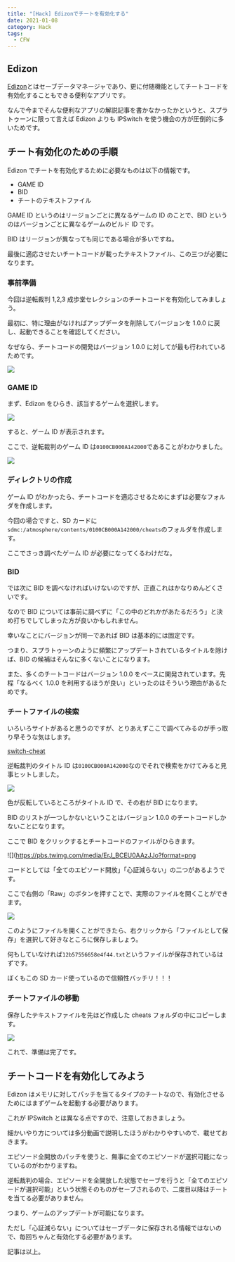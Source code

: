 ```yaml
---
title: "[Hack] Edizonでチートを有効化する"
date: 2021-01-08
category: Hack
tags:
  - CFW
---
```


## Edizon

[Edizon](https://github.com/WerWolv/EdiZon)とはセーブデータマネージャであり、更に付随機能としてチートコードを有効化することもできる便利なアプリです。

なんで今までそんな便利なアプリの解説記事を書かなかったかというと、スプラトゥーンに限って言えば Edizon よりも IPSwitch を使う機会の方が圧倒的に多いためです。

## チート有効化のための手順

Edizon でチートを有効化するために必要なものは以下の情報です。

- GAME ID
- BID
- チートのテキストファイル

GAME ID というのはリージョンごとに異なるゲームの ID のことで、BID というのはバージョンごとに異なるゲームのビルド ID です。

BID はリージョンが異なっても同じである場合が多いですね。

最後に適応させたいチートコードが載ったテキストファイル、この三つが必要になります。

### 事前準備

今回は逆転裁判 1,2,3 成歩堂セレクションのチートコードを有効化してみましょう。

最初に、特に理由がなければアップデータを削除してバージョンを 1.0.0 に戻し、起動できることを確認してください。

なぜなら、チートコードの開発はバージョン 1.0.0 に対してが最も行われているためです。

![](https://pbs.twimg.com/media/ErJ8M5rVoAA7A0c?format=png)

### GAME ID

まず、Edizon をひらき、該当するゲームを選択します。

![](https://pbs.twimg.com/media/ErJ8LveVQAENDFV?format=png)

すると、ゲーム ID が表示されます。

ここで、逆転裁判のゲーム ID は`0100CB000A142000`であることがわかりました。

![](https://pbs.twimg.com/media/ErJ8Ma1VQAE1AHx?format=png)

### ディレクトリの作成

ゲーム ID がわかったら、チートコードを適応させるためにまずは必要なフォルダを作成します。

今回の場合ですと、SD カードに`sdmc:/atmosphere/contents/0100CB000A142000/cheats`のフォルダを作成します。

ここでさっき調べたゲーム ID が必要になってくるわけだな。

### BID

では次に BID を調べなければいけないのですが、正直これはかなりめんどくさいです。

なので BID については事前に調べずに「この中のどれかがあたるだろう」と決め打ちでしてしまった方が良いかもしれません。

幸いなことにバージョンが同一であれば BID は基本的には固定です。

つまり、スプラトゥーンのように頻繁にアップデートされているタイトルを除けば、BID の候補はそんなに多くないことになります。

また、多くのチートコードはバージョン 1.0.0 をベースに開発されています。先程「なるべく 1.0.0 を利用するほうが良い」といったのはそういう理由があるためです。

### チートファイルの検索

いろいろサイトがあると思うのですが、とりあえずここで調べてみるのが手っ取り早そうな気はします。

[switch-cheat](https://github.com/ibnux/switch-cheat)

逆転裁判のタイトル ID は`0100CB000A142000`なのでそれで検索をかけてみると見事ヒットしました。

![](https://pbs.twimg.com/media/ErJ-31xUYAE0M6U?format=png)

色が反転しているところがタイトル ID で、その右が BID になります。

BID のリストが一つしかないということはバージョン 1.0.0 のチートコードしかないことになります。

ここで BID をクリックするとチートコードのファイルがひらきます。

![](https://pbs.twimg.com/media/ErJ_BCEU0AAzJJo?format=png

コードとしては「全てのエピソード開放」「心証減らない」の二つがあるようです。

ここで右側の「Raw」のボタンを押すことで、実際のファイルを開くことができます。

![](https://pbs.twimg.com/media/ErJ_GC4VkAAuVhT?format=png)

このようにファイルを開くことができたら、右クリックから「ファイルとして保存」を選択して好きなところに保存しましょう。

何もしていなければ`12b57556658e4f44.txt`というファイルが保存されているはずです。

ぼくもこの SD カード使っているので信頼性バッチリ！！！

### チートファイルの移動

保存したテキストファイルを先ほど作成した cheats フォルダの中にコピーします。

![](https://pbs.twimg.com/media/ErKAPKtUYAIKk7z?format=png)

これで、準備は完了です。

## チートコードを有効化してみよう

Edizon はメモリに対してパッチを当てるタイプのチートなので、有効化させるためにはまずゲームを起動する必要があります。

これが IPSwitch とは異なる点ですので、注意しておきましょう。

細かいやり方については多分動画で説明したほうがわかりやすいので、載せておきます。

エピソード全開放のパッチを使うと、無事に全てのエピソードが選択可能になっているのがわかりますね。

逆転裁判の場合、エピソードを全開放した状態でセーブを行うと「全てのエピソードが選択可能」という状態そのものがセーブされるので、二度目以降はチートを当てる必要がありません。

つまり、ゲームのアップデートが可能になります。

ただし「心証減らない」についてはセーブデータに保存される情報ではないので、毎回ちゃんと有効化する必要があります。

記事は以上。
